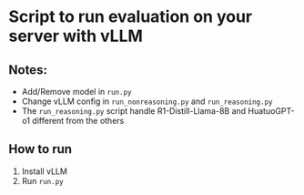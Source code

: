 # Script to run evaluation on your server with vLLM
## Notes:

- Add/Remove model in `run.py`
- Change vLLM config in `run_nonreasoning.py` and `run_reasoning.py`
- The `run_reasoning.py` script handle R1-Distill-Llama-8B and HuatuoGPT-o1 different from the others


## How to run

1. Install vLLM
1. Run `run.py`
